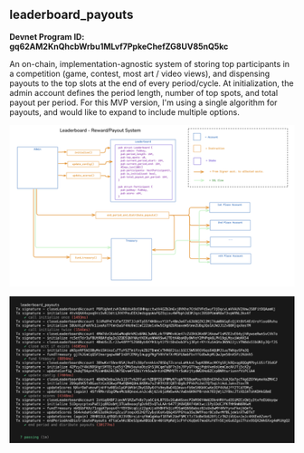 <h2>leaderboard_payouts</h2>

**Devnet Program ID: gq62AM2KnQhcbWrbu1MLvf7PpkeChefZG8UV85nQ5kc**

An on-chain, implementation-agnostic system of storing top participants in a competition (game, contest, most art / video views), and dispensing payouts to the top slots at the end of every period/cycle.  At initialization, the admin account defines the period length, number of top spots, and total payout per period.  For this MVP version, I'm using a single algorithm for payouts, and would like to expand to include multiple options.

![Architecture diagram](arch-diagram.png)

![Devnet test run](tests-passing-devnet.png)